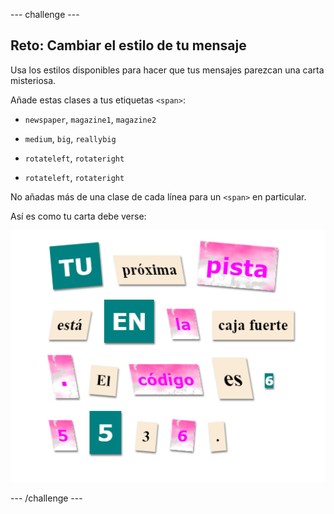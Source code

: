 --- challenge ---

## Reto: Cambiar el estilo de tu mensaje

Usa los estilos disponibles para hacer que tus mensajes parezcan una carta misteriosa.

Añade estas clases a tus etiquetas `<span>`:

+ `newspaper`, `magazine1`, `magazine2`

+ `medium`, `big`, `reallybig`

+ `rotateleft`, `rotateright`

+ `rotateleft`, `rotateright`

No añadas más de una clase de cada línea para un `<span>` en particular.

Así es como tu carta debe verse:

![captura de pantalla](images/letter-challenge1.png)

--- /challenge ---